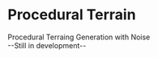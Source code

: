 # Procedural Terrain
 Procedural Terraing Generation with Noise 
  <br />
 --Still in development--
 
